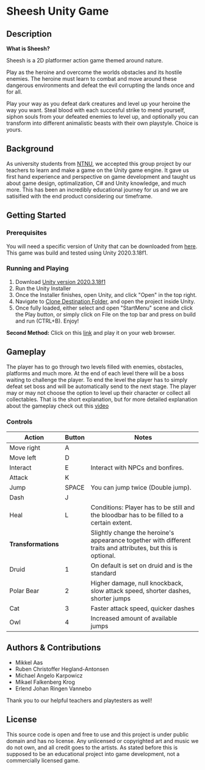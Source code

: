 # Sheesh Unity Game

## Description

**What is Sheesh?**

Sheesh is a 2D platformer action game themed around nature.

Play as the heroine and overcome the worlds obstacles and its hostile enemies. The heroine must learn to combat and move around these dangerous environments and defeat the evil corrupting the lands once and for all.

Play your way as you defeat dark creatures and level up your heroine the way you want. Steal blood with each succesful strike to mend yourself, siphon souls from your defeated enemies to level up, and optionally you can transform into different animalistic beasts with their own playstyle. Choice is yours.

## Background

As university students from [NTNU](https://www.ntnu.edu/about), we accepted this group project by our teachers to learn and make a game on the Unity game engine. It gave us first hand experience and perspective on game development and taught us about game design, optimalization, C# and Unity knowledge, and much more. This has been an incredibly educational journey for us and we are satisified with the end product considering our timeframe.

## Getting Started
### Prerequisites

You will need a specific version of Unity that can be downloaded from [here](https://unity3d.com/get-unity/download). This game was build and tested using Unity 2020.3.18f1.

### Running and Playing
1. Download [Unity version 2020.3.18f1](https://unity3d.com/get-unity/download/archive)
2. Run the Unity Installer
3. Once the Installer finishes, open Unity, and click "Open" in the top right.
4. Navigate to [Clone Destination Folder](https://github.com/NTNU-IMT3603-PLATFORMER/NTNU-IMT3606-GAME), and open the project inside Unity.
5. Once fully loaded, either select and open "StartMenu" scene and click the Play button, or simply click on File on the top bar and press on build and run (CTRL+B). Enjoy!

**Second Method:**
Click on this [link](https://copythis.link/game/Sheesh/v1.0/) and play it on your web browser.

## Gameplay

The player has to go through two levels filled with enemies, obstacles, platforms and much more. At the end of each level there will be a boss waiting to challenge the player. To end the level the player has to simply defeat set boss and will be automatically send to the next stage. The player may or may not choose the option to level up their character or collect all collectables. That is the short explanation, but for more detailed explanation about the gameplay check out this [video]()

### Controls

| Action | Button | Notes |
| - | - | - |
| Move right | A | |
| Move left | D | |
| Interact | E | Interact with NPCs and bonfires.|
| Attack | K | |
| Jump | SPACE | You can jump twice (Double jump). |
| Dash | J | |
| Heal | L | Conditions: Player has to be still and the bloodbar has to be filled to a certain extent.|
| **Transformations** | | Slightly change the heroine's appearance together with different traits and attributes, but this is optional.|
| Druid | 1 | On default is set on druid and is the standard |
| Polar Bear | 2 | Higher damage, null knockback, slow attack speed, shorter dashes, shorter jumps |
| Cat | 3 | Faster attack speed, quicker dashes |
| Owl | 4 | Increased amount of available jumps |

## Authors & Contributions

- Mikkel Aas
- Ruben Christoffer Hegland-Antonsen
- Michael Angelo Karpowicz
- Mikael Falkenberg Krog
- Erlend Johan Ringen Vannebo

Thank you to our helpful teachers and playtesters as well!

## License

This source code is open and free to use and this project is under public domain and has no license. Any unlicensed or copyrighted art and music we do not own, and all credit goes to the artists. As stated before this is supposed to be an educational project into game development, not a commercially licensed game.